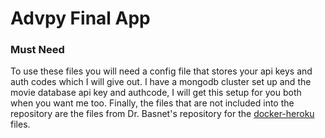 # Advpy Final App


### Must Need

To use these files you will need a config file that stores your api keys and auth codes which I will give out. I have a mongodb cluster set up and the movie database api key and authcode, I will get this setup for you both when you want me too. Finally, the files that are not included into the repository are the files from Dr. Basnet's repository for the [docker-heroku](https://github.com/rambasnet/flask-docker-mongo-heroku) files.
